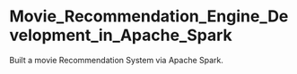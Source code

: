 # Movie_Recommendation_Engine_Development_in_Apache_Spark
Built a movie Recommendation System via Apache Spark.
